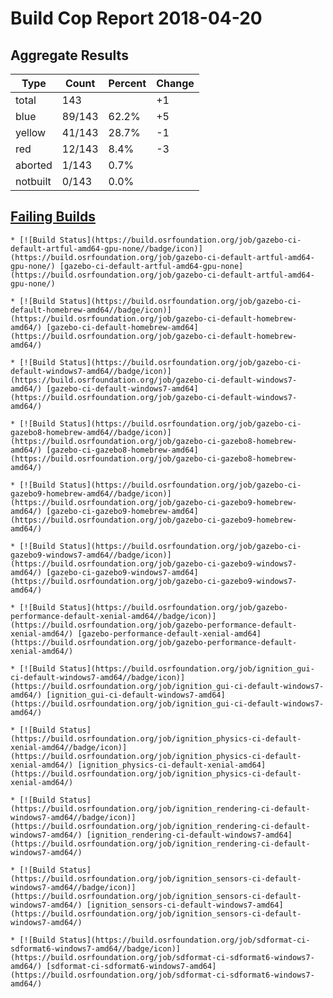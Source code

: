 # Build Cop Report 2018-04-20

## Aggregate Results

| Type | Count | Percent | Change |
|--|--|--|--|
| total | 143 | | +1 |
| blue | 89/143 | 62.2% | +5 |
| yellow | 41/143 | 28.7% | -1 |
| red | 12/143 | 8.4% | -3 |
| aborted | 1/143 | 0.7% |  |
| notbuilt | 0/143 | 0.0% |  |

## [Failing Builds](https://build.osrfoundation.org/view/main/view/BuildCopFail/)

    * [![Build Status](https://build.osrfoundation.org/job/gazebo-ci-default-artful-amd64-gpu-none//badge/icon)](https://build.osrfoundation.org/job/gazebo-ci-default-artful-amd64-gpu-none/) [gazebo-ci-default-artful-amd64-gpu-none](https://build.osrfoundation.org/job/gazebo-ci-default-artful-amd64-gpu-none/)

    * [![Build Status](https://build.osrfoundation.org/job/gazebo-ci-default-homebrew-amd64//badge/icon)](https://build.osrfoundation.org/job/gazebo-ci-default-homebrew-amd64/) [gazebo-ci-default-homebrew-amd64](https://build.osrfoundation.org/job/gazebo-ci-default-homebrew-amd64/)

    * [![Build Status](https://build.osrfoundation.org/job/gazebo-ci-default-windows7-amd64//badge/icon)](https://build.osrfoundation.org/job/gazebo-ci-default-windows7-amd64/) [gazebo-ci-default-windows7-amd64](https://build.osrfoundation.org/job/gazebo-ci-default-windows7-amd64/)

    * [![Build Status](https://build.osrfoundation.org/job/gazebo-ci-gazebo8-homebrew-amd64//badge/icon)](https://build.osrfoundation.org/job/gazebo-ci-gazebo8-homebrew-amd64/) [gazebo-ci-gazebo8-homebrew-amd64](https://build.osrfoundation.org/job/gazebo-ci-gazebo8-homebrew-amd64/)

    * [![Build Status](https://build.osrfoundation.org/job/gazebo-ci-gazebo9-homebrew-amd64//badge/icon)](https://build.osrfoundation.org/job/gazebo-ci-gazebo9-homebrew-amd64/) [gazebo-ci-gazebo9-homebrew-amd64](https://build.osrfoundation.org/job/gazebo-ci-gazebo9-homebrew-amd64/)

    * [![Build Status](https://build.osrfoundation.org/job/gazebo-ci-gazebo9-windows7-amd64//badge/icon)](https://build.osrfoundation.org/job/gazebo-ci-gazebo9-windows7-amd64/) [gazebo-ci-gazebo9-windows7-amd64](https://build.osrfoundation.org/job/gazebo-ci-gazebo9-windows7-amd64/)

    * [![Build Status](https://build.osrfoundation.org/job/gazebo-performance-default-xenial-amd64//badge/icon)](https://build.osrfoundation.org/job/gazebo-performance-default-xenial-amd64/) [gazebo-performance-default-xenial-amd64](https://build.osrfoundation.org/job/gazebo-performance-default-xenial-amd64/)

    * [![Build Status](https://build.osrfoundation.org/job/ignition_gui-ci-default-windows7-amd64//badge/icon)](https://build.osrfoundation.org/job/ignition_gui-ci-default-windows7-amd64/) [ignition_gui-ci-default-windows7-amd64](https://build.osrfoundation.org/job/ignition_gui-ci-default-windows7-amd64/)

    * [![Build Status](https://build.osrfoundation.org/job/ignition_physics-ci-default-xenial-amd64//badge/icon)](https://build.osrfoundation.org/job/ignition_physics-ci-default-xenial-amd64/) [ignition_physics-ci-default-xenial-amd64](https://build.osrfoundation.org/job/ignition_physics-ci-default-xenial-amd64/)

    * [![Build Status](https://build.osrfoundation.org/job/ignition_rendering-ci-default-windows7-amd64//badge/icon)](https://build.osrfoundation.org/job/ignition_rendering-ci-default-windows7-amd64/) [ignition_rendering-ci-default-windows7-amd64](https://build.osrfoundation.org/job/ignition_rendering-ci-default-windows7-amd64/)

    * [![Build Status](https://build.osrfoundation.org/job/ignition_sensors-ci-default-windows7-amd64//badge/icon)](https://build.osrfoundation.org/job/ignition_sensors-ci-default-windows7-amd64/) [ignition_sensors-ci-default-windows7-amd64](https://build.osrfoundation.org/job/ignition_sensors-ci-default-windows7-amd64/)

    * [![Build Status](https://build.osrfoundation.org/job/sdformat-ci-sdformat6-windows7-amd64//badge/icon)](https://build.osrfoundation.org/job/sdformat-ci-sdformat6-windows7-amd64/) [sdformat-ci-sdformat6-windows7-amd64](https://build.osrfoundation.org/job/sdformat-ci-sdformat6-windows7-amd64/)